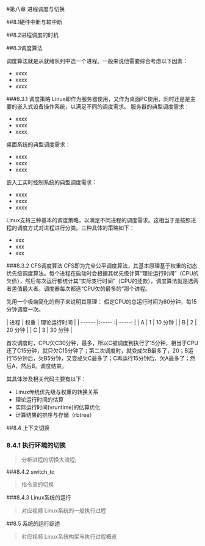 #第八章 进程调度与切换

##8.1硬件中断与软中断

##8.2进程调度的时机

##8.3调度算法

调度算法就是从就绪队列中选一个进程。一般来说他需要综合考虑以下因素：

* xxxx
* xxxx
* xxxx

###8.3.1 调度策略
Linux即作为服务器使用，又作为桌面PC使用，同时还是是主要的嵌入式设备操作系统，以满足不同的调度需求。
服务器的典型调度需求：

* xxxx
* xxxx
* xxxx

桌面系统的典型调度需求：

* xxxx
* xxxx
* xxxx

嵌入工实时控制系统的典型调度需求：

* xxxx
* xxxx
* xxxx

Linux支持三种基本的调度策略，以满足不同进程的调度需求。这相当于是按照进程的调度方式对进程进行分类。三种具体的策略如下：

* xxx
* xxx
* xxx


###8.3.2 CFS调度算法
CFS即为完全公平调度算法，其基本原理基于权重的动态优先级调度算法。每个进程在启动时会根据其优先级计算“理论运行时间”（CPU的欠债），然后每次运行都统计其“实际支行时间”（CPU的还款），调度算法就是选两者差值最大者。调度器每次都选“CPU欠的最多的”那个进程。

先用一个极端简化的例子来说明其原理：
假定CPU的总运行时间为60分钟，每15分钟调度一次。

| 进程    | 权重   | 理论运行时间  |
| ------ |:----- :| -----:      |
| A      | 1      | 10 分钟      |
| B      | 2      | 20 分钟    |
| C      | 3      | 30 分钟   |

首次调度时，CPU欠C30分钟，最多，所以C被调度到执行了15分钟，相当于CPU还了C15分钟，就只欠C15分钟了；第二次调度时，就变成欠B最多了，20；B运行15分钟后，欠B5分钟，又变成欠C最多了；C再运行15分钟后，欠A最多了；然后A，然后B。调度结束。


其具体涉及相关代码主要有以下：

* Linux传统优先级与权重的转换关系
* 理论运行时间的估算
* 实际运行时间(vruntime)的估算优化
* 计算结果的排序与存储（rbtree）



##8.4 上下文切换
### 8.4.1 执行环境的切换
> 分析进程的切换大流程;

###8.4.2 switch_to
> 指令流的切换


###8.4.3 Linux系统的运行

> 对应视频 Linux系统的一般执行过程

##8.5 系统的运行综述
> 对应视频 Linux系统构架与执行过程概览

